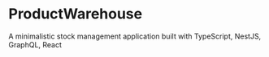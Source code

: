 # ProductWarehouse
A minimalistic stock management application built with TypeScript, NestJS, GraphQL, React
